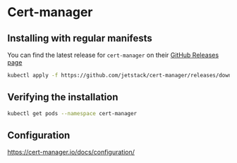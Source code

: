 # Cert-manager

## Installing with regular manifests

You can find the latest release for `cert-manager` on their [GitHub Releases page](https://github.com/jetstack/cert-manager/) <br/>

```bash
kubectl apply -f https://github.com/jetstack/cert-manager/releases/download/v1.4.0/cert-manager.yaml
```

## Verifying the installation

```bash
kubectl get pods --namespace cert-manager
```

## Configuration

https://cert-manager.io/docs/configuration/

